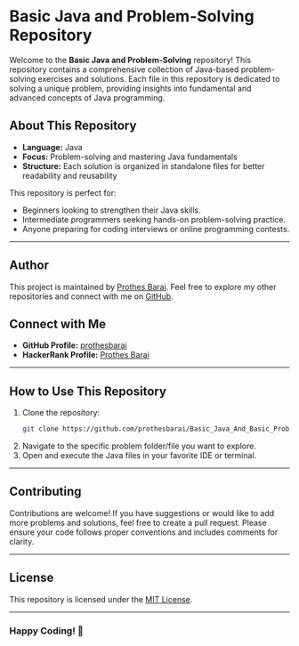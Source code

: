# Basic Java and Problem-Solving Repository

Welcome to the **Basic Java and Problem-Solving** repository! This repository contains a comprehensive collection of Java-based problem-solving exercises and solutions. Each file in this repository is dedicated to solving a unique problem, providing insights into fundamental and advanced concepts of Java programming.

## About This Repository

- **Language:** Java
- **Focus:** Problem-solving and mastering Java fundamentals
- **Structure:** Each solution is organized in standalone files for better readability and reusability

This repository is perfect for:
- Beginners looking to strengthen their Java skills.
- Intermediate programmers seeking hands-on problem-solving practice.
- Anyone preparing for coding interviews or online programming contests.

---

## Author

This project is maintained by [Prothes Barai](https://github.com/prothesbarai). Feel free to explore my other repositories and connect with me on [GitHub](https://github.com/prothesbarai).

## Connect with Me

- **GitHub Profile:** [prothesbarai](https://github.com/prothesbarai)
- **HackerRank Profile:** [Prothes Barai](https://www.hackerrank.com/profile/prothesbarai)

---

## How to Use This Repository

1. Clone the repository:
   ```bash
   git clone https://github.com/prothesbarai/Basic_Java_And_Basic_Problem_Solving.git
   ```
2. Navigate to the specific problem folder/file you want to explore.
3. Open and execute the Java files in your favorite IDE or terminal.

---

## Contributing

Contributions are welcome! If you have suggestions or would like to add more problems and solutions, feel free to create a pull request. Please ensure your code follows proper conventions and includes comments for clarity.

---

## License

This repository is licensed under the [MIT License](LICENSE).

---

### Happy Coding! 🎉
